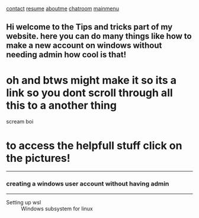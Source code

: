 [contact](https://neverlivedordied.github.io/contact.github.io/index.html)   [resume](https://neverlivedordied.github.io/resume/index.html)   [aboutme](https://neverlivedordied.github.io/About-Me/index.html)   [chatroom](https://neverlivedordied.github.io/chatroom/index.html) [mainmenu](https://neverlivedordied.github.io/index.html)
## Hi welcome to the Tips and tricks part of my website.  here you can do many things like how to make a new account on windows without needing admin how cool is that!
# oh and btws might make it so its a link so you dont scroll through all this to a another thing 
scream boi

# to access the helpfull stuff click on the pictures!

---


 ### creating a windows user account without having admin
 

  
  ---
  
  <d1> 
  <dt>Setting up wsl</dt>
  <dd> Windows subsystem for linux</dd>
  

